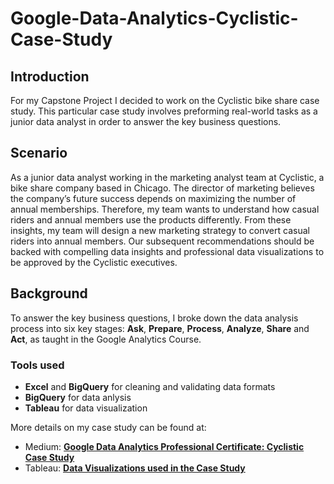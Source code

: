 # Google-Data-Analytics-Cyclistic-Case-Study
## Introduction ##
For my Capstone Project I decided to work on the Cyclistic bike share case study. This particular case study involves preforming real-world tasks as a junior data analyst in order to answer the key business questions.

## Scenario ##
As a junior data analyst working in the marketing analyst team at Cyclistic, a bike share company based in Chicago. The director of marketing believes the company’s future success depends on maximizing the number of annual memberships. Therefore, my team wants to understand how casual riders and annual members use the products differently. From these insights, my team will design a new marketing strategy to convert casual riders into annual members. Our subsequent recommendations should be backed with compelling data insights and professional data visualizations to be approved by the Cyclistic executives.

## Background ##
To answer the key business questions, I broke down the data analysis process into six key stages: **Ask**, **Prepare**, **Process**, **Analyze**, **Share** and **Act**, as taught in the Google Analytics Course.

### Tools used ###
- **Excel** and **BigQuery** for cleaning and validating data formats
- **BigQuery** for data anlysis
- **Tableau** for data visualization

More details on my case study can be found at:
- Medium: **<a href="https://medium.com/@sahilkunder1998/google-data-analytics-professional-certificate-cyclistic-case-study-cc1221ea01cf" rel="nofollow">Google Data Analytics Professional Certificate: Cyclistic Case Study</a>**
- Tableau: **<a href="https://public.tableau.com/app/profile/sahil.kunder"> Data Visualizations used in the Case Study</a>**
